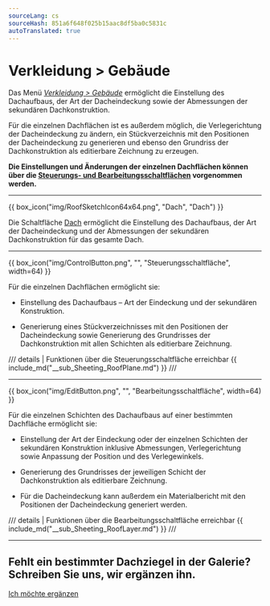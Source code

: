 ```yaml
---
sourceLang: cs
sourceHash: 851a6f648f025b15aac8df5ba0c5831c
autoTranslated: true
---
```


# Verkleidung &gt; Gebäude

  <p>Das Menü <u><i>Verkleidung &gt; Gebäude</i></u> ermöglicht die Einstellung des Dachaufbaus, der Art der Dacheindeckung sowie der Abmessungen der sekundären Dachkonstruktion.</p>

  <p>Für die einzelnen Dachflächen ist es außerdem möglich, die Verlegerichtung der Dacheindeckung zu ändern, ein Stückverzeichnis mit den Positionen der Dacheindeckung zu generieren und ebenso den Grundriss der Dachkonstruktion als editierbare Zeichnung zu erzeugen.</p>

  <p><b>Die Einstellungen und Änderungen der einzelnen Dachflächen können über die <u>Steuerungs- und Bearbeitungsschaltflächen</u> vorgenommen werden.</b></p>

  <hr class="main"> <!-- Vodorovná čára jako oddělovač sekce -->

  {{ box_icon("img/RoofSketchIcon64x64.png", "Dach", "Dach") }}

  <p>Die Schaltfläche <u>Dach</u> ermöglicht die Einstellung des Dachaufbaus, der Art der Dacheindeckung und der Abmessungen der sekundären Dachkonstruktion für das gesamte Dach.</p>

  <hr class="main"> <!-- Vodorovná čára jako oddělovač sekce -->

{{ box_icon("img/ControlButton.png", "", "Steuerungsschaltfläche", width=64) }}

<p>Für die einzelnen Dachflächen ermöglicht sie:</p>

<ul>
  <li><p>Einstellung des Dachaufbaus – Art der Eindeckung und der sekundären Konstruktion.</p></li>
  <li><p>Generierung eines Stückverzeichnisses mit den Positionen der Dacheindeckung sowie Generierung des Grundrisses der Dachkonstruktion mit allen Schichten als editierbare Zeichnung.</p></li>
</ul>

/// details | Funktionen über die Steuerungsschaltfläche erreichbar
{{ include_md("__sub_Sheeting_RoofPlane.md") }}
///



<hr class="main"> <!-- Vodorovná čára jako oddělovač sekce -->

{{ box_icon("img/EditButton.png", "", "Bearbeitungsschaltfläche", width=64) }}

<p>Für die einzelnen Schichten des Dachaufbaus auf einer bestimmten Dachfläche ermöglicht sie:</p>

<ul>
  <li><p>Einstellung der Art der Eindeckung oder der einzelnen Schichten der sekundären Konstruktion inklusive Abmessungen, Verlegerichtung sowie Anpassung der Position und des Verlegewinkels.</p></li>
  <li><p>Generierung des Grundrisses der jeweiligen Schicht der Dachkonstruktion als editierbare Zeichnung.</p></li>
  <li><p>Für die Dacheindeckung kann außerdem ein Materialbericht mit den Positionen der Dacheindeckung generiert werden.</p></li>
</ul>

/// details | Funktionen über die Bearbeitungsschaltfläche erreichbar
{{ include_md("__sub_Sheeting_RoofLayer.md") }}
///


<hr class="main"> <!-- Vodorovná čára jako oddělovač sekce -->

<h2>Fehlt ein bestimmter Dachziegel in der Galerie? Schreiben Sie uns, wir ergänzen ihn.</h2>
<a href="mailto:jiri.podval@histruct.com?subject=Anfrage zum HiStruct Gebäudekonfigurator" class="btn">
  Ich möchte ergänzen
</a>

<!-- product: HiStruct Roofs -->
